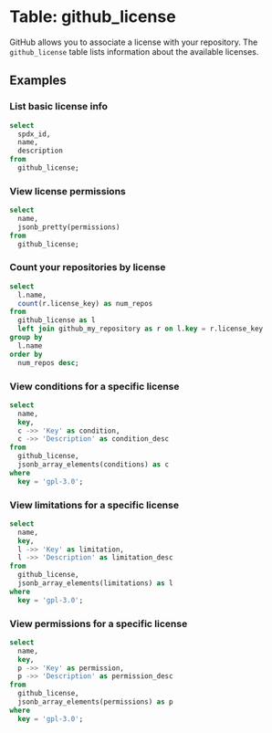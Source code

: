 # Table: github_license

GitHub allows you to associate a license with your repository. The `github_license` table lists information about the available licenses.

## Examples

### List basic license info

```sql
select
  spdx_id,
  name,
  description
from
  github_license;
```

### View license permissions

```sql
select
  name,
  jsonb_pretty(permissions)
from
  github_license;
```

### Count your repositories by license

```sql
select
  l.name,
  count(r.license_key) as num_repos
from
  github_license as l
  left join github_my_repository as r on l.key = r.license_key
group by
  l.name
order by
  num_repos desc;
```

### View conditions for a specific license

```sql
select
  name,
  key,
  c ->> 'Key' as condition,
  c ->> 'Description' as condition_desc
from
  github_license,
  jsonb_array_elements(conditions) as c
where
  key = 'gpl-3.0';
```

### View limitations for a specific license

```sql
select
  name,
  key,
  l ->> 'Key' as limitation,
  l ->> 'Description' as limitation_desc
from
  github_license,
  jsonb_array_elements(limitations) as l
where
  key = 'gpl-3.0';
```

### View permissions for a specific license

```sql
select
  name,
  key,
  p ->> 'Key' as permission,
  p ->> 'Description' as permission_desc
from
  github_license,
  jsonb_array_elements(permissions) as p
where
  key = 'gpl-3.0';
```